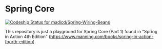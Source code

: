 # Spring Core

[ ![Codeship Status for madicd/Spring-Wiring-Beans](https://app.codeship.com/projects/3f0006c0-6d7d-0135-b582-06c4789e3406/status?branch=master)](https://app.codeship.com/projects/242355)

This repository is just a playground for Spring Core (Part 1) found in "Spring in Action 4th Edition" (https://www.manning.com/books/spring-in-action-fourth-edition).
